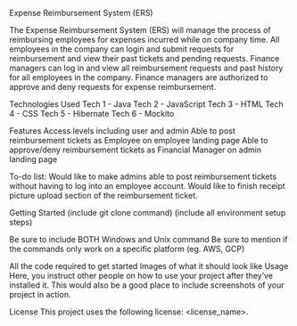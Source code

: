 Expense Reimbursement System (ERS)


The Expense Reimbursement System (ERS) will manage the process of reimbursing employees for expenses incurred while on company time. All employees in the company can login and submit requests for reimbursement and view their past tickets and pending requests. Finance managers can log in and view all reimbursement requests and past history for all employees in the company. Finance managers are authorized to approve and deny requests for expense reimbursement.

Technologies Used
Tech 1 - Java
Tech 2 - JavaScript
Tech 3 - HTML
Tech 4 - CSS
Tech 5 - Hibernate
Tech 6 - Mockito

Features
Access levels including user and admin
Able to post reimbursement tickets as Employee on employee landing page
Able to approve/deny reimbursement tickets as Financial Manager on admin landing page

To-do list:
Would like to make admins able to post reimbursement tickets without having to log into an employee account.
Would like to finish receipt picture upload section of the reimbursement ticket.


Getting Started
(include git clone command) (include all environment setup steps)

Be sure to include BOTH Windows and Unix command
Be sure to mention if the commands only work on a specific platform (eg. AWS, GCP)

All the code required to get started
Images of what it should look like
Usage
Here, you instruct other people on how to use your project after they’ve installed it. This would also be a good place to include screenshots of your project in action.

License
This project uses the following license: <license_name>.
